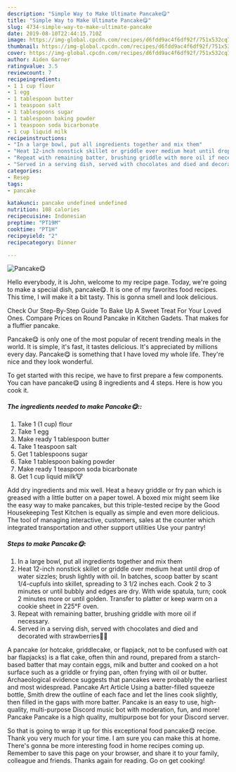 ```yaml
---
description: "Simple Way to Make Ultimate Pancake😋"
title: "Simple Way to Make Ultimate Pancake😋"
slug: 4734-simple-way-to-make-ultimate-pancake
date: 2019-08-10T22:44:15.710Z
image: https://img-global.cpcdn.com/recipes/d6fdd9ac4f6df92f/751x532cq70/pancake😋-recipe-main-photo.jpg
thumbnail: https://img-global.cpcdn.com/recipes/d6fdd9ac4f6df92f/751x532cq70/pancake😋-recipe-main-photo.jpg
cover: https://img-global.cpcdn.com/recipes/d6fdd9ac4f6df92f/751x532cq70/pancake😋-recipe-main-photo.jpg
author: Aiden Garner
ratingvalue: 3.5
reviewcount: 7
recipeingredient:
- 1 1 cup flour
- 1 egg
- 1 tablespoon butter
- 1 teaspoon salt
- 1 tablespoons sugar
- 1 tablespoon baking powder
- 1 teaspoon soda bicarbonate
- 1 cup liquid milk
recipeinstructions:
- "In a large bowl, put all ingredients together and mix them"
- "Heat 12-inch nonstick skillet or griddle over medium heat until drop of water sizzles; brush lightly with oil. In batches, scoop batter by scant 1/4-cupfuls into skillet, spreading to 3 1/2 inches each. Cook 2 to 3 minutes or until bubbly and edges are dry. With wide spatula, turn; cook 2 minutes more or until golden. Transfer to platter or keep warm on a cookie sheet in 225°F oven."
- "Repeat with remaining batter, brushing griddle with more oil if necessary."
- "Served in a serving dish, served with chocolates and died and decorated with strawberries🍴🍴"
categories:
- Resep
tags:
- pancake

katakunci: pancake undefined undefined
nutrition: 108 calories
recipecuisine: Indonesian
preptime: "PT19M"
cooktime: "PT1H"
recipeyield: "2"
recipecategory: Dinner

---
```



![Pancake😋](https://img-global.cpcdn.com/recipes/d6fdd9ac4f6df92f/751x532cq70/pancake😋-recipe-main-photo.jpg)

Hello everybody, it is John, welcome to my recipe page. Today, we're going to make a special dish, pancake😋. It is one of my favorites food recipes. This time, I will make it a bit tasty. This is gonna smell and look delicious.

Check Our Step-By-Step Guide To Bake Up A Sweet Treat For Your Loved Ones. Compare Prices on Round Pancake in Kitchen Gadets. That makes for a fluffier pancake.

Pancake😋 is only one of the most popular of recent trending meals in the world. It is simple, it's fast, it tastes delicious. It's appreciated by millions every day. Pancake😋 is something that I have loved my whole life. They're nice and they look wonderful.


To get started with this recipe, we have to first prepare a few components. You can have pancake😋 using 8 ingredients and 4 steps. Here is how you cook it.

##### The ingredients needed to make Pancake😋::

1. Take 1 (1 cup) flour
1. Take 1 egg
1. Make ready 1 tablespoon butter
1. Take 1 teaspoon salt
1. Get 1 tablespoons sugar
1. Take 1 tablespoon baking powder
1. Make ready 1 teaspoon soda bicarbonate
1. Get 1 cup liquid milk🐮


Add dry ingredients and mix well. Heat a heavy griddle or fry pan which is greased with a little butter on a paper towel. A boxed mix might seem like the easy way to make pancakes, but this triple-tested recipe by the Good Housekeeping Test Kitchen is equally as simple and even more delicious. The tool of managing interactive, customers, sales at the counter which integrated transportation and other support utilities Use your pantry! 

##### Steps to make Pancake😋:

1. In a large bowl, put all ingredients together and mix them
1. Heat 12-inch nonstick skillet or griddle over medium heat until drop of water sizzles; brush lightly with oil. In batches, scoop batter by scant 1/4-cupfuls into skillet, spreading to 3 1/2 inches each. Cook 2 to 3 minutes or until bubbly and edges are dry. With wide spatula, turn; cook 2 minutes more or until golden. Transfer to platter or keep warm on a cookie sheet in 225°F oven.
1. Repeat with remaining batter, brushing griddle with more oil if necessary.
1. Served in a serving dish, served with chocolates and died and decorated with strawberries🍴🍴


A pancake (or hotcake, griddlecake, or flapjack, not to be confused with oat bar flapjacks) is a flat cake, often thin and round, prepared from a starch-based batter that may contain eggs, milk and butter and cooked on a hot surface such as a griddle or frying pan, often frying with oil or butter. Archaeological evidence suggests that pancakes were probably the earliest and most widespread. Pancake Art Article Using a batter-filled squeeze bottle, Smith drew the outline of each face and let the lines cook slightly, then filled in the gaps with more batter. Pancake is an easy to use, high-quality, multi-purpose Discord music bot with moderation, fun, and more! Pancake Pancake is a high quality, multipurpose bot for your Discord server. 

So that is going to wrap it up for this exceptional food pancake😋 recipe. Thank you very much for your time. I am sure you can make this at home. There's gonna be more interesting food in home recipes coming up. Remember to save this page on your browser, and share it to your family, colleague and friends. Thanks again for reading. Go on get cooking!
